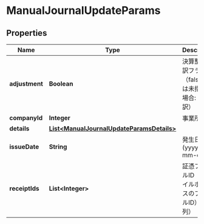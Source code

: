 

# ManualJournalUpdateParams


## Properties

Name | Type | Description | Notes
------------ | ------------- | ------------- | -------------
**adjustment** | **Boolean** | 決算整理仕訳フラグ（falseまたは未指定の場合: 日常仕訳） |  [optional]
**companyId** | **Integer** | 事業所ID | 
**details** | [**List&lt;ManualJournalUpdateParamsDetails&gt;**](ManualJournalUpdateParamsDetails.md) |  | 
**issueDate** | **String** | 発生日 (yyyy-mm-dd) | 
**receiptIds** | **List&lt;Integer&gt;** | 証憑ファイルID（ファイルボックスのファイルID）（配列） |  [optional]



